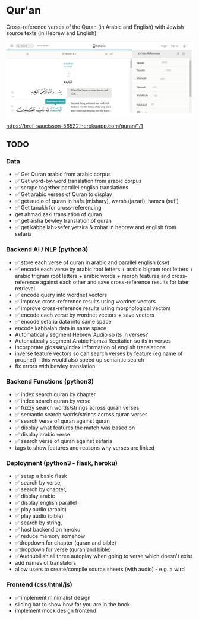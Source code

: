 # Qur'an
Cross-reference verses of the  Quran (in Arabic and English) with Jewish source texts (in Hebrew and English)

![](design/interface.png)

https://bref-saucisson-56522.herokuapp.com/quran/1/1

## TODO

### Data
- ✅ Get Quran arabic from arabic corpus
- ✅ Get word-by-word translation from arabic corpus
- ✅ scrape together parallel english translations 
- ✅ Get arabic verses of Quran to display
- ✅ get audio of quran in hafs (mishary), warsh (jazari), hamza (sufi)
- ✅ Get tanakh for cross-referencing 
- get ahmad zaki translation of quran
- ✅ get aisha bewley translation of quran
- ✅ get kabballah>sefer yetzira & zohar in hebrew and english from sefaria

### Backend AI / NLP (python3)
- ✅ store each verse of quran in arabic and parallel english (csv)
- ✅ encode each verse by arabic root letters + arabic bigram root letters + arabic trigram root letters + arabic words + morph features and cross-reference against each other and save cross-reference results for later retrieval
- ✅ encode query into wordnet vectors
- ✅ improve cross-reference results using wordnet vectors 
- ✅ improve cross-reference results using morphological vectors
- ✅ encode each verse by wordnet vectors + save vectors
- ✅ encode sefaria data into same space
- encode kabbalah data in same space
- Automatically segment Hebrew Audio so its in verses?
- Automatically segment Arabic Hamza Recitation so its in verses
- incorporate glossary/index information of english translations
- inverse feature vectors so can search verses by feature (eg name of prophet) - this would also speed up semantic search
- fix errors with bewley translation

### Backend Functions (python3)
- ✅ index search quran by chapter
- ✅ index search quran by verse
- ✅ fuzzy search words/strings across quran verses
- ✅ semantic search words/strings across quran verses
- ✅ search verse of quran against quran 
- ✅ display what features the match was based on 
- ✅ display arabic verse
- ✅ search verse of quran against sefaria
- tags to show features and reasons why verses are linked

### Deployment (python3 - flask, heroku)
- ✅ setup a basic flask
- ✅ search by verse, 
- ✅ search by chapter, 
- ✅ display arabic 
- ✅ display english parallel
- ✅ play audio (arabic)
- ✅ play audio (bible)
- ✅ search by string, 
- ✅ host backend on heroku
- ✅ reduce memory somehow
- ✅dropdown for chapter (quran and bible)
- ✅dropdown for verse (quran and bible)
- ✅Audhubillah all three autoplay when going to verse which doesn't exist
- add names of translators
- allow users to create/compile source sheets (with audio) - e.g. a wird

### Frontend (css/html/js)
- ✅ implement minimalist design 
- sliding bar to show how far you are in the book
- implement mock design frontend
